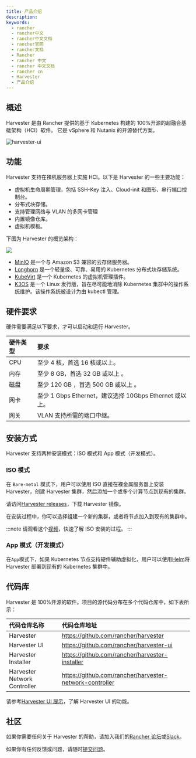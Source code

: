 ```yaml
---
title: 产品介绍
description:
keywords:
  - rancher
  - rancher中文
  - rancher中文文档
  - rancher官网
  - rancher文档
  - Rancher
  - rancher 中文
  - rancher 中文文档
  - rancher cn
  - Harvester
  - 产品介绍
---
```


## 概述

Harvester 是由 Rancher 提供的基于 Kubernetes 构建的 100%开源的超融合基础架构（HCI）软件。 它是 vSphere 和 Nutanix 的开源替代方案。

![harvester-ui](/img/harvester/harvester-ui.png)

## 功能

Harvester 支持在裸机服务器上实施 HCI。以下是 Harvester 的一些主要功能：

- 虚拟机生命周期管理，包括 SSH-Key 注入、Cloud-init 和图形、串行端口控制台。
- 分布式块存储。
- 支持管理网络与 VLAN 的多网卡管理
- 内置镜像仓库。
- 虚拟机模板。

下图为 Harvester 的概览架构：

![](/img/harvester/architecture.png)

- [MinIO](https://min.io/) 是一个与 Amazon S3 兼容的云存储服务器。
- [Longhorn](https://longhorn.io/) 是一个轻量级、可靠、易用的 Kubernetes 分布式块存储系统。
- [KubeVirt](https://kubevirt.io/) 是一个 Kubernetes 的虚拟机管理插件。
- [K3OS](https://k3os.io/) 是一个 Linux 发行版，旨在尽可能地消除 Kubernetes 集群中的操作系统维护。该操作系统被设计为由 kubectl 管理。

## 硬件要求

硬件需要满足以下要求，才可以启动和运行 Harvester。

| 硬件类型 | 要求                                                    |
| :------- | :------------------------------------------------------ |
| CPU      | 至少 4 核，首选 16 核或以上。                           |
| 内存     | 至少 8 GB，首选 32 GB 或以上 。                         |
| 磁盘     | 至少 120 GB ，首选 500 GB 或以上 。                     |
| 网卡     | 至少 1 Gbps Ethernet，建议选择 10Gbps Ethernet 或以上。 |
| 网关     | VLAN 支持所需的端口中继。                               |

## 安装方式

Harvester 支持两种安装模式：ISO 模式和 App 模式（开发模式）。

### ISO 模式

在 `Bare-metal` 模式下，用户可以使用 ISO 直接在裸金属服务器上安装 Harvester，创建 Harvester 集群，然后添加一个或多个计算节点到现有的集群。

请访问[Harvester releases](https://github.com/rancher/harvester/releases)，下载 Harvester 镜像。

在安装过程中，你可以选择组建一个新的集群，或者将节点加入到现有的集群中。

:::note
请观看这个[视频](https://youtu.be/97ADieBX6bE)，快速了解 ISO 安装的过程。
:::

### App 模式（开发模式）

在`App`模式下，如果 Kubernetes 节点支持硬件辅助虚拟化，用户可以使用[Helm](https://github.com/rancher/harvester/tree/master/deploy/charts/harvester)将 Harvester 部署到现有的 Kubernetes 集群中。

## 代码库

Harvester 是 100%开源的软件。项目的源代码分布在多个代码仓库中，如下表所示：

| 代码仓库名称                 | 代码仓库地址                                            |
| :--------------------------- | :------------------------------------------------------ |
| Harvester                    | https://github.com/rancher/harvester                    |
| Harvester UI                 | https://github.com/rancher/harvester-ui                 |
| Harvester Installer          | https://github.com/rancher/harvester-installer          |
| Harvester Network Controller | https://github.com/rancher/harvester-network-controller |

请参考[Harvester UI 展示](https://youtu.be/wVBXkS1AgHg)，了解 Harvester UI 的功能。

## 社区

如果你需要任何关于 Harvester 的帮助，请加入我们的[Rancher 论坛](https://forums.rancher.com/)或[Slack](https://slack.rancher.io/)。

如果你有任何反馈或问题，请随时[提交问题](https://github.com/rancher/harvester/issues/new/choose)。
